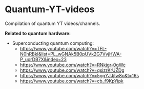 # Quantum-YT-videos
Compilation of quantum YT videos/channels.

**Related to quantum hardware:**

+ Superconducting quantum computing:
  + https://www.youtube.com/watch?v=TFL-N0hRBkI&list=PL_wGNAk5B0pUVk2G7VvjHWA-P_uorDB7X&index=23
  + https://www.youtube.com/watch?v=RNkjgr-0gWc
  + https://www.youtube.com/watch?v=qsizrKrUZDg
  + https://www.youtube.com/watch?v=5ggYJJjlw8o&t=16s
  + https://www.youtube.com/watch?v=cb_f9KpYipk
